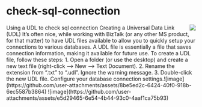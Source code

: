# check-sql-connection
<img align="right" src="https://visitor-badge.laobi.icu/badge?page_id=noetovar5.check-sql-connection"/>
Using a UDL to check sql connection
Creating a Universal Data Link (UDL)
It’s often nice, while working with BizTalk (or any other MS product, for that matter) to have UDL files available to allow you to quickly setup your connections to various databases. A UDL file is essentially a file that saves connection information, making it available for future use.
To create a UDL file, follow these steps:
	1. Open a folder (or use the desktop) and create a new text file (right-click –> New –> Text Document).
	2. Rename the extension from “.txt” to “.udl”. Ignore the warning message.
	3. Double-click the new UDL file.
Configure your database connection settings.![image](https://github.com/user-attachments/assets/8be5ed2c-6424-40f0-918b-6ec5587b3864)
![image](https://github.com/user-attachments/assets/e5d29465-6e54-4b44-93c0-4aaf1ca75b93)
